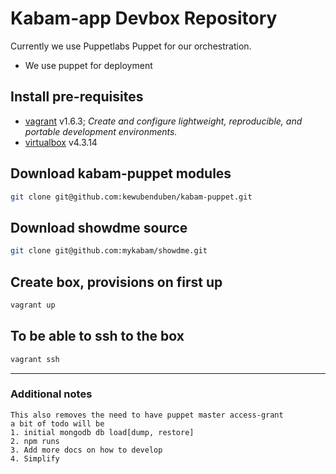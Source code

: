# Kabam-app Devbox Repository

Currently we use Puppetlabs Puppet for our orchestration.

* We use puppet for deployment

## Install pre-requisites

* [vagrant](http://www.vagrantup.com/) v1.6.3; _Create and configure lightweight, reproducible, and portable development environments._
* [virtualbox](https://www.virtualbox.org/) v4.3.14

## Download kabam-puppet modules

```bash
git clone git@github.com:kewubenduben/kabam-puppet.git
```

## Download showdme source

```bash
git clone git@github.com:mykabam/showdme.git
```

## Create box, provisions on first up

```bash
vagrant up
```

## To be able to ssh to the box

```bash
vagrant ssh
```


---

### Additional notes

```
This also removes the need to have puppet master access-grant
a bit of todo will be
1. initial mongodb db load[dump, restore]
2. npm runs
3. Add more docs on how to develop
4. Simplify
```
